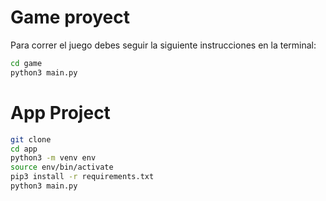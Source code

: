 # Game proyect

Para correr el juego debes seguir la siguiente instrucciones en la terminal:

```sh
cd game
python3 main.py
```

# App Project

```sh
git clone
cd app
python3 -m venv env
source env/bin/activate 
pip3 install -r requirements.txt
python3 main.py
```